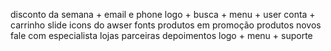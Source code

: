 disconto da semana + email e phone
logo + busca + menu + user conta + carrinho
slide
icons do awser fonts 
produtos em promoção 
produtos novos
fale com especialista
lojas parceiras 
depoimentos
logo + menu + suporte 